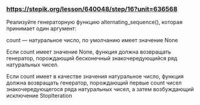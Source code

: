 ### https://stepik.org/lesson/640048/step/16?unit=636568
Реализуйте генераторную функцию alternating_sequence(), которая принимает один аргумент:


count — натуральное число, по умолчанию имеет значение None


Если count имеет значение None, функция должна возвращать генератор, порождающий бесконечный знакочередующийся ряд натуральных чисел.


Если count имеет в качестве значения натуральное число, функция должна возвращать генератор, порождающий первые count чисел знакочередующегося ряда натуральных чисел, а затем возбуждающий исключение StopIteration
